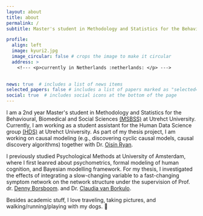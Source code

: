 ```yaml
---
layout: about
title: about
permalink: /
subtitle: Master's student in Methodology and Statistics for the Behavioural, Biomedical and Social Sciences at Utrehct University

profile:
  align: left
  image: kyuri2.jpg
  image_circular: false # crops the image to make it circular
  address: >
    <!--- <p>currently in Netherlands :netherlands: </p> --->
  

news: true  # includes a list of news items
selected_papers: false # includes a list of papers marked as "selected={true}"
social: true  # includes social icons at the bottom of the page
---
```


I am a 2nd year Master's student in Methodology and Statistics for the Behavioural, Biomedical and Social Sciences <a href='https://www.uu.nl/masters/en/methodology-and-statistics-behavioural-biomedical-and-social-sciences'>(MSBSS)</a> at Utrehct University.
Currently, I am working as a student assistant for the Human Data Science group <a href='https://hds.sites.uu.nl/'>(HDS)</a> at Utrehct University. As part of my thesis project, I am working on causal modeling (e.g., discovering cyclic causal models, causal discovery algorithms) together with Dr. <a href='https://oisinryan.org/'>Oisín Ryan</a>.

I previously studied Psychological Methods at University of Amsterdam, where I first leanred about psychometrics, formal modeling of human cognition, and Bayesian modelling framework. For my thesis, I investigated the effects of integrating a slow-changing variable to a fast-changing symptom network on the network structure under the supervision of Prof. dr. <a href='https://dennyborsboom.com/'>Denny Borsboom</a>. and Dr. <a href='https://cvborkulo.com/'>Claudia van Borkulo</a>.

Besides academic stuff, I love traveling, taking pictures, and walking/running/playing with my dogs. :dog:



<!-- Put your address / P.O. box / other info right below your picture. You can also disable any these elements by editing `profile` property of the YAML header of your `_pages/about.md`. Edit `_bibliography/papers.bib` and Jekyll will render your [publications page](/al-folio/publications/) automatically.

Link to your social media connections, too. This theme is set up to use [Font Awesome icons](http://fortawesome.github.io/Font-Awesome/) and [Academicons](https://jpswalsh.github.io/academicons/), like the ones below. Add your Facebook, Twitter, LinkedIn, Google Scholar, or just disable all of them. -->
